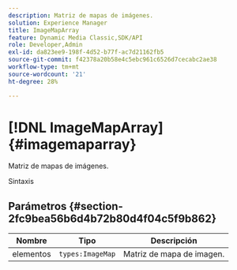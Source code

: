 ```yaml
---
description: Matriz de mapas de imágenes.
solution: Experience Manager
title: ImageMapArray
feature: Dynamic Media Classic,SDK/API
role: Developer,Admin
exl-id: da823ee9-198f-4d52-b77f-ac7d21162fb5
source-git-commit: f42378a20b58e4c5ebc961c6526d7cecabc2ae38
workflow-type: tm+mt
source-wordcount: '21'
ht-degree: 28%

---
```


# [!DNL ImageMapArray]{#imagemaparray}

Matriz de mapas de imágenes.

Sintaxis

## Parámetros {#section-2fc9bea56b6d4b72b80d4f04c5f9b862}

| Nombre | Tipo | Descripción |
|---|---|---|
| elementos | `types:ImageMap` | Matriz de mapa de imagen. |
